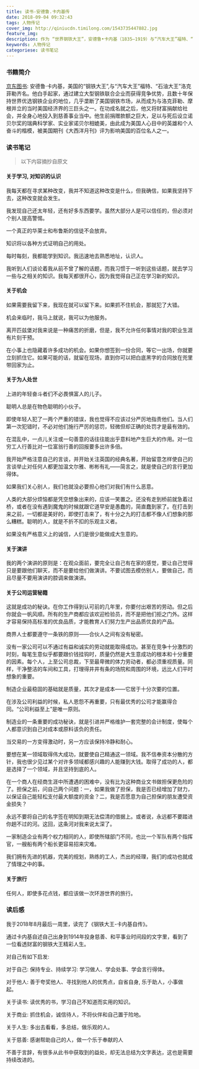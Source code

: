 ```yaml
---
title: 读书-安德鲁.卡内基传
date: 2018-09-04 09:32:43
tags: 人物传记
cover_img: http://qiniucdn.timilong.com/1543735447882.jpg
feature_img:
description: 作为 “世界钢铁大王”，安德鲁•卡内基（1835—1919）与“汽车大王”福特、“石油大王”洛克菲勒齐名。在这部自传中，卡内基讲述了一个苏格兰穷小子的成功历程。他建立起庞大的产业，积累起巨大的财富，然后又主动地、有条不紊地把所有的财富奉献给社会，用于建立公益基金，建造公共图书馆、博物馆、音乐厅等。 卡内基用他一生的丰富经历，向正在奋斗的年轻人、向事业有成的企业家、向关心社会的慈善家提出了各种有益的建议。这部自传的可贵之处还在于字里行间洋溢着的对亲人、朋友、工人阶层和家乡的爱，读来令人动容。 本书另附41幅插图，从个人成长、工作经历、婚姻生活、慈善事业、休闲娱乐等方面展示了“钢铁大王”安德鲁•卡内基有血有肉的传奇人生。
keywords: 人物传记
categoriese: 读书笔记
---
```


### 书籍简介
[京东图书](https://item.jd.com/31976943132.html): 安德鲁·卡内基，美国的“钢铁大王”,与“汽车大王”福特、“石油大王”洛克菲勒齐名。他白手起家，通过建立大型钢铁联合企业而获得竞争优势，且数十年保持世界优选钢铁企业的地位，几乎垄断了美国钢铁市场，从而成为与洛克菲勒、摩根并立的当时美国经济界的三巨头之一。在功成名就之后，他又将财富捐献给社会，并全身心地投入到慈善事业当中。他生前捐赠款额之巨大，足以与死后设立诺贝尔奖的瑞典科学家、实业家诺贝尔相媲美，由此成为美国人心目中的英雄和个人奋斗的楷模，被美国期刊《大西洋月刊》评为影响美国的百位名人之一。


### 读书笔记
> 以下内容摘抄自原文

#### 关于学习, 对知识的认识
我每天都在寻求某种改变，我并不知道这种改变是什么，但我确信，如果我坚持下去，这种改变就会发生。

我发现自己还太年轻，还有好多东西要学。虽然大部分人是可以信任的，但必须对个别人提高警惕。

一个真正的华莱士和布鲁斯的信徒不会放弃。

知识将以各种方式证明自己的用处。

每时每刻，我都能学到知识。我迅速地去熟悉地址，认识人。

我听到人们谈论着我从前不曾了解的话题，而我习惯于一听到这些话题，就去学习一些与之相关的知识。我每天都很开心，因为我觉得自己正在学习新的知识。

#### 关于机会
如果需要我留下来，我现在就可以留下来。如果抓不住机会，那就犯了大错。

机会来临时，我马上就说，我可以为他服务。

离开匹兹堡对我来说是一种痛苦的折磨，但是，我不允许任何事情对我的职业生涯有片刻干预。

在小事上也隐藏着许多成功的机会。如果你想签到一份合同，等它一出场，你就要立刻抓住它。如果可能的话，就留在现场，直到你可以把白底黑字的合同放在兜里带回家为止。

#### 关于为人处世
上进的年轻奋斗者们不必畏惧富人的儿子。

聪明人总是在物色聪明的小伙子。

即使年轻人犯了一两个严重的错误，我也觉得不应该过分严厉地指责他们。当人们第一次犯错时，不必对他们施行严厉的惩罚，轻微但却正确的处罚才是最有效的。

在混乱中，一点儿关注或一句善意的话往往能出乎意料地产生巨大的作用。对一位穷工人行善比对一位富翁行善的回报要多出许多倍。

我开始严格注意自己的言谈，并开始关注英国的经典名著，开始留意怎样使自己的言谈举止对任何人都更加温文尔雅、彬彬有礼——简言之，就是使自己的言行更加得体。

如果我们关心别人，我们也就没必要担心他们对我们有什么恶意。

人类的大部分烦恼都是凭空想象出来的，应该一笑置之。还没有走到桥前就急着过桥，或者在没有遇到魔鬼的时候就跟它道早安是愚蠢的，简直蠢到家了。在打击到来之前，一切都是美好的，即使打击来了，有十分之九的打击都不像人们想象的那么糟糕。聪明的人，就是不折不扣的乐观主义者。

如果没有严格意义上的诚信，人们是很少能做成大生意的。

#### 关于演讲
我的两个演讲的原则是：在观众面前，要完全让自己有在家的感觉，要让自己觉得只是要跟他们聊天，而不是要给他们做演讲。不要试图去模仿别人，要做自己，而且尽量不要用演讲的腔调来做演讲。

#### 关于公司运营秘籍
这就是成功的秘诀。在你工作得到认可前的几年里，你要付出艰苦的劳动。但之后你就会一帆风顺。所有的生产商都应该欢迎检验员，而不是把他们拒之门外。这样才容易保持高标准的优良品质，才能教育人们努力生产出品质优良的产品。

商界人士都要遵守一条铁的原则——合伙人之间有没有秘密。

没有一家公司可以不通过有益和诚实的劳动就能取得成功。甚至在竞争十分激烈的时刻，每笔生意似乎都要跟价钱挂钩时，质量仍然是大生意成功的根本和十分重要的因素。每个人，上至公司总裁，下至最卑微的体力劳动者，都必须重视质量。同样，干净整洁的车间和工具，打理得井井有条的场院和周围的环境，远比人们平时想象的重要。

制造企业最稳固的基础就是质量，其次才是成本——它居于十分次要的位置。

在涉及公司利益的时候，私人恩怨不再重要，只有最优秀的公司才能赢得合同。“公司利益至上”是唯一原则。

制造业的一条重要的成功秘诀，就是引进并严格维护一套完整的会计制度，使每个人都意识到自己对成本或原料该负的责任。

当交易的一方变得激动时，另一方应该保持冷静和耐心。

要想在某一领域取得伟大成功，就要使自己精通这一领域。我不信奉资本分散的方针，我也很少见过某个对许多领域都感兴趣的人能赚到大钱。取得了成功的人，都是选择了一个领域，并且坚持到底的人。

在一个商人在经商生涯中所遭遇的困难中，没有比为这种商业文书做担保更危险的了。担保之前，问自己两个问题：一，如果我做了担保，我是否已经增加了财力，以保证自己能轻松支付最大额度的资金？二，我是否愿意为自己担保的朋友遭受资金损失？

永远不要将自己的名字签在明知到期无法偿清的借据上。或者说，永远都不要踏进你趟不过的河。这回，这条河对我来说太深了。



一家制造企业有两个权力相同的人，即使所辖部门不同，也比一个军队有两个指挥官，一艘船有两个船长更容易招来灾难。

我们拥有先进的机器，完美的规划，熟练的工人，杰出的经理，我们的成功也就成了情理之中的事。

#### 关于旅行
任何人，即使多花点钱，都应该做一次环游世界的旅行。




### 读后感

我于2018年8月最后一周里，读完了《钢铁大王-卡内基自传》。

通过卡内基自述自己出身到1914年投身慈善、和平事业时间段的文字里，看到了一位看透财富的钢铁大王精彩人生。

对自己有如下启发:

对于自己: 保持专业、持续学习: 学习做人、学会处事、学会言行得体。

对于他人: 善于夸奖他人、寻找到他人的优秀点，自省自身, 乐于助人，小事做起。

关于读书: 读优秀的书，学习自己不知道而实用的知识。

关于商业: 抓住机会，诚信待人，不将伙伴和自己置于险地。

关于人生: 多出去看看，多总结，做乐观的人。

关于慈善: 感谢帮助自己的人，做一个乐于奉献的人

不善于言辞，有很多从此书中获取到的益处，却无法总结为文字表达，这也是需要持续改进的。


